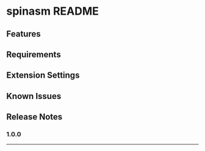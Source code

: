 # spinasm README


## Features


## Requirements



## Extension Settings


## Known Issues


## Release Notes


### 1.0.0


-----------------------------------------------------------------------------------------------------------

